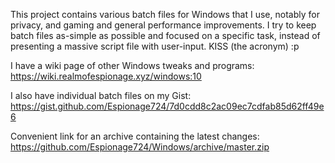This project contains various batch files for Windows that I use, notably for privacy, and gaming and general performance improvements. I try to keep batch files as-simple as possible and focused on a specific task, instead of presenting a massive script file with user-input. KISS (the acronym) :p

I have a wiki page of other Windows tweaks and programs: https://wiki.realmofespionage.xyz/windows:10

I also have individual batch files on my Gist: https://gist.github.com/Espionage724/7d0cdd8c2ac09ec7cdfab85d62ff49e6

Convenient link for an archive containing the latest changes: https://github.com/Espionage724/Windows/archive/master.zip
